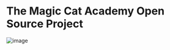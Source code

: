 # The Magic Cat Academy Open Source Project
![image](https://user-images.githubusercontent.com/108444857/197363588-b20338ae-778a-4927-8858-2f6abeb09b15.png)

